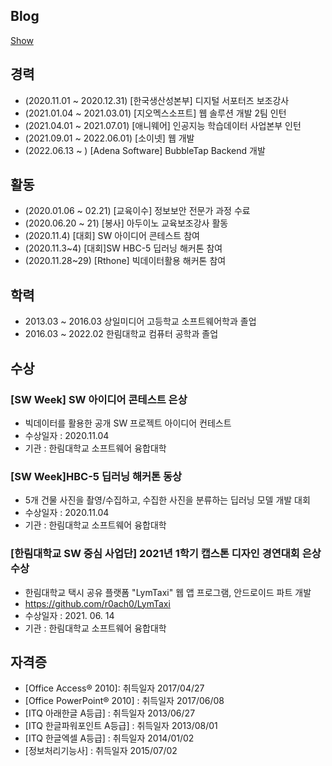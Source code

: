 
## Blog
[Show](https://seung-min.tistory.com/)



## 경력 
 - (2020.11.01 ~ 2020.12.31) [한국생산성본부] 디지털 서포터즈 보조강사 
 - (2021.01.04 ~ 2021.03.01) [지오멕스소프트] 웹 솔루션 개발 2팀 인턴 
 - (2021.04.01 ~ 2021.07.01) [애니웨어] 인공지능 학습데이터 사업본부 인턴
 - (2021.09.01 ~ 2022.06.01) [소이넷] 웹 개발 
 - (2022.06.13 ~           ) [Adena Software] BubbleTap Backend 개발

 ## 활동  
 - (2020.01.06 ~ 02.21) [교육이수] 정보보안 전문가 과정 수료
 - (2020.06.20 ~ 21) [봉사] 아두이노 교육보조강사 활동
 - (2020.11.4) [대회] SW  아이디어 콘테스트 참여
 - (2020.11.3~4) [대회]SW HBC-5 딥러닝 해커톤 참여 
 - (2020.11.28~29) [Rthone] 빅데이터활용 해커톤 참여

## 학력
- 2013.03 ~ 2016.03 상일미디어 고등학교 소프트웨어학과 졸업 <br>
- 2016.03 ~ 2022.02 한림대학교 컴퓨터 공학과 졸업<br>

## 수상
### [SW Week] SW  아이디어 콘테스트 은상 
 - 빅데이터를 활용한 공개 SW 프로젝트 아이디어 컨테스트
 - 수상일자 : 2020.11.04
 - 기관 : 한림대학교 소프트웨어 융합대학
### [SW Week]HBC-5 딥러닝 해커톤 동상 
- 5개 건물 사진을 촬영/수집하고, 수집한 사진을 분류하는 딥러닝 모델 개발 대회
- 수상일자 : 2020.11.04 
- 기관 : 한림대학교 소프트웨어 융합대학
### [한림대학교 SW 중심 사업단] 2021년 1학기 캡스톤 디자인 경연대회 은상 수상 
- 한림대학교 택시 공유 플랫폼 "LymTaxi" 웹 앱 프로그램, 안드로이드 파트 개발
- https://github.com/r0ach0/LymTaxi
- 수상일자 : 2021. 06. 14 
- 기관 : 한림대학교 소프트웨어 융합대학 

## 자격증
- [Office Access® 2010]: 취득일자 2017/04/27 <br></li>
- [Office PowerPoint® 2010] : 취득일자 2017/06/08</li>
- [ITQ 아래한글 A등급] : 취득일자 2013/06/27 <br></li>
- [ITQ 한글파워포인트 A등급] : 취득일자 2013/08/01<br></li>
- [ITQ 한글엑셀 A등급] : 취득일자 2014/01/02<br></li>
- [정보처리기능사] : 취득일자 2015/07/02 <br> </li>





 
 
 


 
